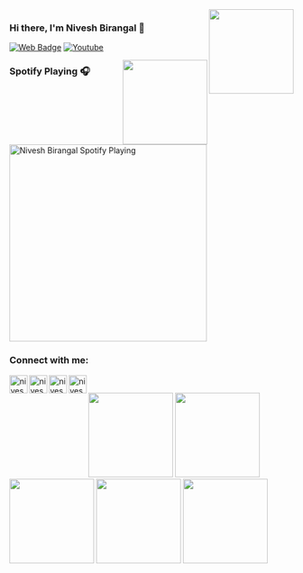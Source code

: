 <img align="right" src='https://github.com/niveshbirangal/niveshbirangal/blob/master/source/gifs/work.gif' width="150">

### Hi there, I'm Nivesh Birangal 👋

[![Web Badge](https://img.shields.io/badge/-niveshb.com-lighgreen?style=flat-square&logo=webmoney&logoColor=white&link=https://niveshb.com)](https://niveshb.com)
[![Youtube](https://img.shields.io/youtube/views/udY540zICDY?style=social)](https://www.youtube.com/watch?v=udY540zICDY&t=12s)

<img align="right" src='https://github.com/niveshbirangal/niveshbirangal/blob/master/source/gifs/song.gif' width="150">

### Spotify Playing 🎧
[<img src="https://spotifynowplaying.vercel.app/api/spotify-playing" alt="Nivesh Birangal Spotify Playing" width="350" />](https://open.spotify.com/user/niveshbirangal)

### Connect with me:

[<img align="left" alt="niveshb.com" width="32px" src="https://raw.githubusercontent.com/niveshbirangal/niveshbirangal/master/source/website.svg"/>][website]
[<img align="left" alt="niveshbirangal | LinkedIn" width="32px" src="https://raw.githubusercontent.com/niveshbirangal/niveshbirangal/master/source/linkedin.svg"/>][linkedin]
[<img align="left" alt="niveshbirangal | Instagram" width="32px" src="https://raw.githubusercontent.com/niveshbirangal/niveshbirangal/master/source/instagram.svg"/>][instagram]
[<img align="left" alt="niveshbirangal | YouTube" width="32px" src="https://raw.githubusercontent.com/niveshbirangal/niveshbirangal/master/source/youtube.svg"/>][youtube]
<br>
<div align="left">
<img src='https://github.com/niveshbirangal/niveshbirangal/blob/master/source/gifs/one.gif' width="150">
<img src='https://github.com/niveshbirangal/niveshbirangal/blob/master/source/gifs/one.gif' width="150">
<img src='https://github.com/niveshbirangal/niveshbirangal/blob/master/source/gifs/one.gif' width="150">
<img src='https://github.com/niveshbirangal/niveshbirangal/blob/master/source/gifs/one.gif' width="150">
<img src='https://github.com/niveshbirangal/niveshbirangal/blob/master/source/gifs/one.gif' width="150">

</div>


    




[website]: https://niveshb.com
[youtube]: https://www.youtube.com/channel/UCpwUP_HiOyG_GHluWpQK59g?view_as=subscriber
[instagram]: https://instagram.com/neobirangal
[linkedin]: https://linkedin.com/in/niveshbirangal
